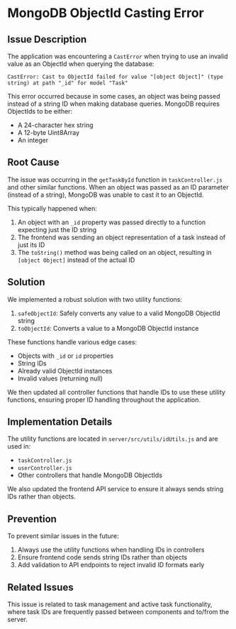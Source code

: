 # MongoDB ObjectId Casting Error

## Issue Description

The application was encountering a `CastError` when trying to use an invalid value as an ObjectId when querying the database:

```
CastError: Cast to ObjectId failed for value "[object Object]" (type string) at path "_id" for model "Task"
```

This error occurred because in some cases, an object was being passed instead of a string ID when making database queries. MongoDB requires ObjectIds to be either:
- A 24-character hex string
- A 12-byte Uint8Array
- An integer

## Root Cause

The issue was occurring in the `getTaskById` function in `taskController.js` and other similar functions. When an object was passed as an ID parameter (instead of a string), MongoDB was unable to cast it to an ObjectId.

This typically happened when:
1. An object with an `_id` property was passed directly to a function expecting just the ID string
2. The frontend was sending an object representation of a task instead of just its ID
3. The `toString()` method was being called on an object, resulting in `[object Object]` instead of the actual ID

## Solution

We implemented a robust solution with two utility functions:

1. `safeObjectId`: Safely converts any value to a valid MongoDB ObjectId string
2. `toObjectId`: Converts a value to a MongoDB ObjectId instance

These functions handle various edge cases:
- Objects with `_id` or `id` properties
- String IDs
- Already valid ObjectId instances
- Invalid values (returning null)

We then updated all controller functions that handle IDs to use these utility functions, ensuring proper ID handling throughout the application.

## Implementation Details

The utility functions are located in `server/src/utils/idUtils.js` and are used in:
- `taskController.js`
- `userController.js`
- Other controllers that handle MongoDB ObjectIds

We also updated the frontend API service to ensure it always sends string IDs rather than objects.

## Prevention

To prevent similar issues in the future:
1. Always use the utility functions when handling IDs in controllers
2. Ensure frontend code sends string IDs rather than objects
3. Add validation to API endpoints to reject invalid ID formats early

## Related Issues

This issue is related to task management and active task functionality, where task IDs are frequently passed between components and to/from the server.
